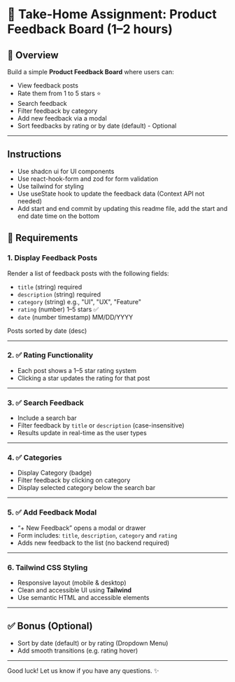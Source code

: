 # 🧪 Take-Home Assignment: Product Feedback Board (1–2 hours)

## 📝 Overview

Build a simple **Product Feedback Board** where users can:

- View feedback posts
- Rate them from 1 to 5 stars ⭐
- Search feedback
- Filter feedback by category
- Add new feedback via a modal
- Sort feedbacks by rating or by date (default) - Optional

---

## Instructions

- Use shadcn ui for UI components
- Use react-hook-form and zod for form validation
- Use tailwind for styling
- Use useState hook to update the feedback data (Context API not needed)
- Add start and end commit by updating this readme file, add the start and end date time on the bottom

## 🧱 Requirements

### 1. Display Feedback Posts

Render a list of feedback posts with the following fields:

- `title` (string) required
- `description` (string) required
- `category` (string) e.g., "UI", "UX", "Feature"
- `rating` (number) 1–5 stars ✅
- `date` (number timestamp) MM/DD/YYYY

Posts sorted by date (desc)

---

### 2. ✅ Rating Functionality

- Each post shows a 1–5 star rating system
- Clicking a star updates the rating for that post

---

### 3. ✅ Search Feedback

- Include a search bar
- Filter feedback by `title` or `description` (case-insensitive)
- Results update in real-time as the user types

---

### 4. ✅ Categories

- Display Category (badge)
- Filter feedback by clicking on category
- Display selected category below the search bar

---

### 5. ✅ Add Feedback Modal

- “+ New Feedback” opens a modal or drawer
- Form includes: `title`, `description`, `category` and `rating`
- Adds new feedback to the list (no backend required)

---

### 6. Tailwind CSS Styling

- Responsive layout (mobile & desktop)
- Clean and accessible UI using **Tailwind**
- Use semantic HTML and accessible elements

---

## ✅ Bonus (Optional)

- Sort by date (default) or by rating (Dropdown Menu)
- Add smooth transitions (e.g. rating hover)

---

Good luck! Let us know if you have any questions. ✨
